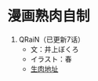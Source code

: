 # 漫画熟肉自制

1. QRaiN（已更新7话）
   - 文：井上ぼくろ
   - イラスト：春
   - [生肉地址](https://sutekicomic.com/comics/f0e40720-784d-4796-9bcd-9e93eaa75178/8961e15b-b9a0-401e-aa15-281f8bfb5eee/reader)
